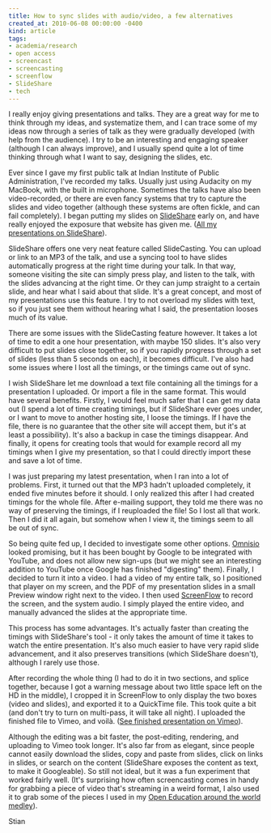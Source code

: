 ```yaml
---
title: How to sync slides with audio/video, a few alternatives
created_at: 2010-06-08 00:00:00 -0400
kind: article
tags:
- academia/research
- open access
- screencast
- screencasting
- screenflow
- SlideShare
- tech
---
```


I really enjoy giving presentations and talks. They are a great way for
me to think through my ideas, and systematize them, and I can trace some
of my ideas now through a series of talk as they were gradually
developed (with help from the audience). I try to be an interesting and
engaging speaker (although I can always improve), and I usually spend
quite a lot of time thinking through what I want to say, designing the
slides, etc.

Ever since I gave my first public talk at Indian Institute of Public
Administration, I've recorded my talks. Usually just using Audacity on
my MacBook, with the built in microphone. Sometimes the talks have also
been video-recorded, or there are even fancy systems that try to capture
the slides and video together (although these systems are often fickle,
and can fail completely). I began putting my slides on
[SlideShare](http://slideshare.net) early on, and have really enjoyed
the exposure that website has given me. ([All my presentations on
SlideShare](http://www.slideshare.net/houshuang)).

SlideShare offers one very neat feature called SlideCasting. You can
upload or link to an MP3 of the talk, and use a syncing tool to have
slides automatically progress at the right time during your talk. In
that way, someone visiting the site can simply press play, and listen to
the talk, with the slides advancing at the right time. Or they can jump
straight to a certain slide, and hear what I said about that slide. It's
a great concept, and most of my presentations use this feature. I try to
not overload my slides with text, so if you just see them without
hearing what I said, the presentation looses much of its value.

There are some issues with the SlideCasting feature however. It takes a
lot of time to edit a one hour presentation, with maybe 150 slides. It's
also very difficult to put slides close together, so if you rapidly
progress through a set of slides (less than 5 seconds on each), it
becomes difficult. I've also had some issues where I lost all the
timings, or the timings came out of sync.

I wish SlideShare let me download a text file containing all the timings
for a presentation I uploaded. Or import a file in the same format. This
would have several benefits. Firstly, I would feel much safer that I can
get my data out (I spend a lot of time creating timings, but if
SlideShare ever goes under, or I want to move to another hosting site, I
loose the timings. If I have the file, there is no guarantee that the
other site will accept them, but it's at least a possibility). It's also
a backup in case the timings disappear. And finally, it opens for
creating tools that would for example record all my timings when I give
my presentation, so that I could directly import these and save a lot of
time.

I was just preparing my latest presentation, when I ran into a lot of
problems. First, it turned out that the MP3 hadn't uploaded completely,
it ended five minutes before it should. I only realized this after I had
created timings for the whole file. After e-mailing support, they told
me there was no way of preserving the timings, if I reuploaded the file!
So I lost all that work. Then I did it all again, but somehow when I
view it, the timings seem to all be out of sync.

So being quite fed up, I decided to investigate some other options.
[Omnisio](http://www.omnisio.com/) looked promising, but it has been
bought by Google to be integrated with YouTube, and does not allow new
sign-ups (but we might see an interesting addition to YouTube once
Google has finished "digesting" them). Finally, I decided to turn it
into a video. I had a video of my entire talk, so I positioned that
player on my screen, and the PDF of my presentation slides in a small
Preview window right next to the video. I then used
[ScreenFlow](http://www.telestream.net/screen-flow/overview.htm) to
record the screen, and the system audio. I simply played the entire
video, and manually advanced the slides at the appropriate time.

This process has some advantages. It's actually faster than creating the
timings with SlideShare's tool - it only takes the amount of time it
takes to watch the entire presentation. It's also much easier to have
very rapid slide advancement, and it also preserves transitions (which
SlideShare doesn't), although I rarely use those.

After recording the whole thing (I had to do it in two sections, and
splice together, because I got a warning message about two little space
left on the HD in the middle), I cropped it in ScreenFlow to only
display the two boxes (video and slides), and exported it to a QuickTime
file. This took quite a bit (and don't try to turn on multi-pass, it
will take all night). I uploaded the finished file to Vimeo, and voilà.
([See finished presentation on Vimeo](http://vimeo.com/12407128)).

Although the editing was a bit faster, the post-editing, rendering, and
uploading to Vimeo took longer. It's also far from as elegant, since
people cannot easily download the slides, copy and paste from slides,
click on links in slides, or search on the content (SlideShare exposes
the content as text, to make it Googleable). So still not ideal, but it
was a fun experiment that worked fairly well. (It's surprising how often
screencasting comes in handy for grabbing a piece of video that's
streaming in a weird format, I also used it to grab some of the pieces I
used in my [Open Education around the world
medley](http://www.youtube.com/user/houshuang#p/a/u/2/eRbWXKnxB2c)).

Stian
